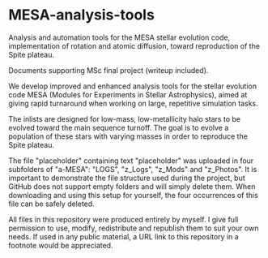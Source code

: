 # MESA-analysis-tools
Analysis and automation tools for the MESA stellar evolution code, implementation of rotation and atomic diffusion, toward reproduction of the Spite plateau.

Documents supporting MSc final project (writeup included).

We develop improved and enhanced analysis tools for the stellar evolution code MESA (Modules for Experiments in Stellar Astrophysics), aimed at giving rapid turnaround when working on large, repetitive simulation tasks.

The inlists are designed for low-mass, low-metallicity halo stars to be evolved toward the main sequence turnoff. The goal is to evolve a population of these stars with varying masses in order to reproduce the Spite plateau.

The file "placeholder" containing text "placeholder" was uploaded in four subfolders of "a-MESA": "LOGS", "z_Logs", "z_Mods" and "z_Photos". It is important to demonstrate the file structure used during the project, but GitHub does not support empty folders and will simply delete them. When downloading and using this setup for yourself, the four occurrences of this file can be safely deleted.

All files in this repository were produced entirely by myself. I give full permission to use, modify, redistribute and republish them to suit your own needs. If used in any public material, a URL link to this repository in a footnote would be appreciated.
